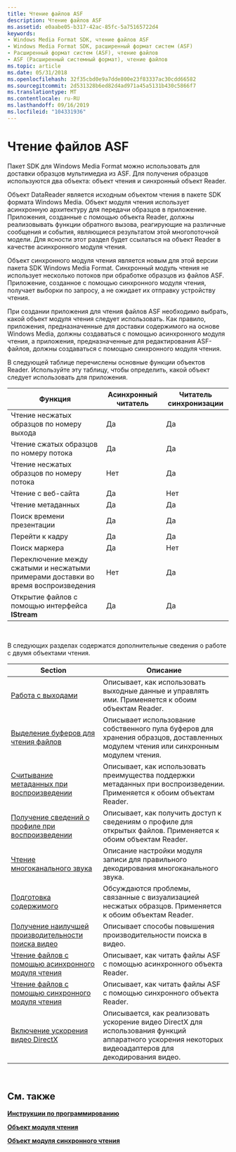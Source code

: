 ```yaml
---
title: Чтение файлов ASF
description: Чтение файлов ASF
ms.assetid: e0aabe05-b317-42ac-85fc-5a75165722d4
keywords:
- Windows Media Format SDK, чтение файлов ASF
- Windows Media Format SDK, расширенный формат систем (ASF)
- Расширенный формат систем (ASF), чтение файлов
- ASF (Расширенный системный формат), чтение файлов
ms.topic: article
ms.date: 05/31/2018
ms.openlocfilehash: 32f35cbd0e9a7dde800e23f83337ac30cdd66582
ms.sourcegitcommit: 2d531328b6ed82d4ad971a45a5131b430c5866f7
ms.translationtype: MT
ms.contentlocale: ru-RU
ms.lasthandoff: 09/16/2019
ms.locfileid: "104331936"
---
```

# <a name="reading-asf-files"></a>Чтение файлов ASF

Пакет SDK для Windows Media Format можно использовать для доставки образцов мультимедиа из ASF. Для получения образцов используются два объекта: объект чтения и синхронный объект Reader.

Объект DataReader является исходным объектом чтения в пакете SDK формата Windows Media. Объект модуля чтения использует асинхронную архитектуру для передачи образцов в приложение. Приложения, созданные с помощью объекта Reader, должны реализовывать функции обратного вызова, реагирующие на различные сообщения и события, являющиеся результатом этой многопоточной модели. Для ясности этот раздел будет ссылаться на объект Reader в качестве асинхронного модуля чтения.

Объект синхронного модуля чтения является новым для этой версии пакета SDK Windows Media Format. Синхронный модуль чтения не использует несколько потоков при обработке образцов из файлов ASF. Приложение, созданное с помощью синхронного модуля чтения, получает выборки по запросу, а не ожидает их отправку устройству чтения.

При создании приложения для чтения файлов ASF необходимо выбрать, какой объект модуля чтения следует использовать. Как правило, приложения, предназначенные для доставки содержимого на основе Windows Media, должны создаваться с помощью асинхронного модуля чтения, а приложения, предназначенные для редактирования ASF-файлов, должны создаваться с помощью синхронного модуля чтения.

В следующей таблице перечислены основные функции объектов Reader. Используйте эту таблицу, чтобы определить, какой объект следует использовать для приложения.



| Функция                                                                    | Асинхронный читатель | Читатель синхронизации |
|----------------------------------------------------------------------------|--------------|-------------|
| Чтение несжатых образцов по номеру выхода                                 | Да          | Да         |
| Чтение сжатых образцов по номеру потока                                   | Да          | Да         |
| Чтение несжатых образцов по номеру потока                                 | Нет           | Да         |
| Чтение с веб-сайта                                                    | Да          | Нет          |
| Чтение метаданных                                                              | Да          | Да         |
| Поиск времени презентации                                                  | Да          | Да         |
| Перейти к кадру                                                              | Да          | Да         |
| Поиск маркера                                                             | Да          | Нет          |
| Переключение между сжатыми и несжатыми примерами доставки во время воспроизведения | Нет           | Да         |
| Открытие файлов с помощью интерфейса **IStream**                                     | Да          | Да         |



 

В следующих разделах содержатся дополнительные сведения о работе с двумя объектами чтения.



| Section                                                                                      | Описание                                                                                                                             |
|----------------------------------------------------------------------------------------------|-----------------------------------------------------------------------------------------------------------------------------------------|
| [Работа с выходами](working-with-outputs.md)                                             | Описывает, как использовать выходные данные и управлять ими. Применяется к обоим объектам Reader.                                                            |
| [Выделение буферов для чтения файлов](allocating-buffers-for-file-reading.md)               | Описывает использование собственного пула буферов для хранения образцов, доставленных модулем чтения или синхронным модулем чтения.                            |
| [Считывание метаданных при воспроизведении](reading-metadata-at-playback.md)                             | Описывает, как использовать преимущества поддержки метаданных при воспроизведении. Применяется к обоим объектам Reader.                                        |
| [Получение сведений о профиле при воспроизведении](getting-profile-information-at-playback.md)       | Описывает, как получить доступ к сведениям о профиле для открытых файлов. Применяется к обоим объектам Reader.                                           |
| [Чтение многоканального звука](reading-multichannel-audio.md)                                 | Описание настройки модуля записи для правильного декодирования многоканального звука.                                                            |
| [Подготовка содержимого](rendering-content.md)                                                   | Обсуждаются проблемы, связанные с визуализацией несжатых образцов. Применяется к обоим объектам Reader.                                         |
| [Получение наилучшей производительности поиска видео](getting-the-best-video-seeking-performance.md) | Описывает способы повышения производительности поиска в видео.                                                                                    |
| [Чтение файлов с помощью асинхронного модуля чтения](reading-files-with-the-asynchronous-reader.md) | Описывает, как читать файлы ASF с помощью асинхронного объекта Reader.                                                                   |
| [Чтение файлов с помощью синхронного модуля чтения](reading-files-with-the-synchronous-reader.md)   | Описывает, как читать файлы ASF с помощью синхронного объекта Reader.                                                                    |
| [Включение ускорения видео DirectX](enabling-directx-video-acceleration.md)               | Описывается, как реализовать ускорение видео DirectX для использования функций аппаратного ускорения некоторых видеоадаптеров для декодирования видео. |



 

## <a name="related-topics"></a>См. также

<dl> <dt>

[**Инструкции по программированию**](programming-guide.md)
</dt> <dt>

[**Объект модуля чтения**](reader-object.md)
</dt> <dt>

[**Объект модуля синхронного чтения**](synchronous-reader-object.md)
</dt> </dl>

 

 




